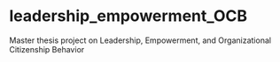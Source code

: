 # leadership_empowerment_OCB
Master thesis project on Leadership, Empowerment, and Organizational Citizenship Behavior
